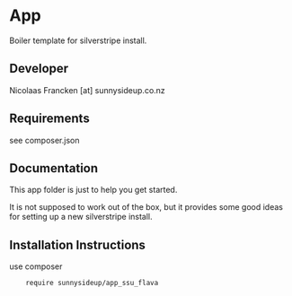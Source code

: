 App
================================================================================

Boiler template for silverstripe install.

Developer
-----------------------------------------------
Nicolaas Francken [at] sunnysideup.co.nz


Requirements
-----------------------------------------------
see composer.json



Documentation
-----------------------------------------------
This app folder is just to help you get started.

It is not supposed to work out of the box, but it provides
some good ideas for setting up a new silverstripe install.


Installation Instructions
-----------------------------------------------
use composer

```
    require sunnysideup/app_ssu_flava
```
